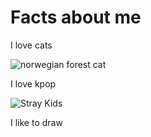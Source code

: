 # Facts about me
I love cats 

![norwegian forest cat](https://images.ctfassets.net/440y9b545yd9/2L7thrHWc0rVOEoNJhdNOw/68fdd37c4ce5f5de58a4266383aa36a1/Norwegian-Forest-Cat850.jpg)








I love kpop 

![Stray Kids](https://thebiaslistcom.files.wordpress.com/2021/08/stray-kids-thunderous.jpg)

I like to draw
